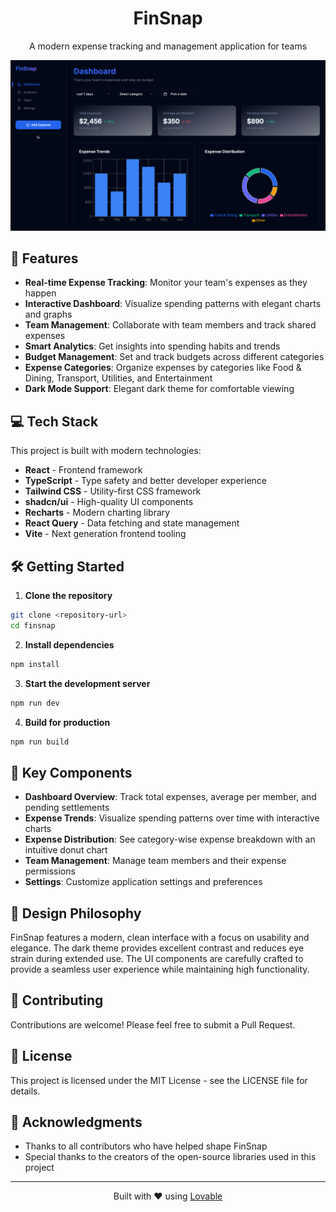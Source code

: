 <div align="center">
  <h1>FinSnap</h1>
  <p>A modern expense tracking and management application for teams</p>
</div>

![FinSnap Dashboard](public/lovable-uploads/08f12b17-8303-49f6-aa72-986631cf5b40.png)

## 🚀 Features

- **Real-time Expense Tracking**: Monitor your team's expenses as they happen
- **Interactive Dashboard**: Visualize spending patterns with elegant charts and graphs
- **Team Management**: Collaborate with team members and track shared expenses
- **Smart Analytics**: Get insights into spending habits and trends
- **Budget Management**: Set and track budgets across different categories
- **Expense Categories**: Organize expenses by categories like Food & Dining, Transport, Utilities, and Entertainment
- **Dark Mode Support**: Elegant dark theme for comfortable viewing

## 💻 Tech Stack

This project is built with modern technologies:

- **React** - Frontend framework
- **TypeScript** - Type safety and better developer experience
- **Tailwind CSS** - Utility-first CSS framework
- **shadcn/ui** - High-quality UI components
- **Recharts** - Modern charting library
- **React Query** - Data fetching and state management
- **Vite** - Next generation frontend tooling

## 🛠️ Getting Started

1. **Clone the repository**
```bash
git clone <repository-url>
cd finsnap
```

2. **Install dependencies**
```bash
npm install
```

3. **Start the development server**
```bash
npm run dev
```

4. **Build for production**
```bash
npm run build
```

## 📱 Key Components

- **Dashboard Overview**: Track total expenses, average per member, and pending settlements
- **Expense Trends**: Visualize spending patterns over time with interactive charts
- **Expense Distribution**: See category-wise expense breakdown with an intuitive donut chart
- **Team Management**: Manage team members and their expense permissions
- **Settings**: Customize application settings and preferences

## 🎨 Design Philosophy

FinSnap features a modern, clean interface with a focus on usability and elegance. The dark theme provides excellent contrast and reduces eye strain during extended use. The UI components are carefully crafted to provide a seamless user experience while maintaining high functionality.

## 🤝 Contributing

Contributions are welcome! Please feel free to submit a Pull Request.

## 📄 License

This project is licensed under the MIT License - see the LICENSE file for details.

## 🌟 Acknowledgments

- Thanks to all contributors who have helped shape FinSnap
- Special thanks to the creators of the open-source libraries used in this project

---

<div align="center">
  <p>Built with ❤️ using <a href="https://lovable.dev">Lovable</a></p>
</div>